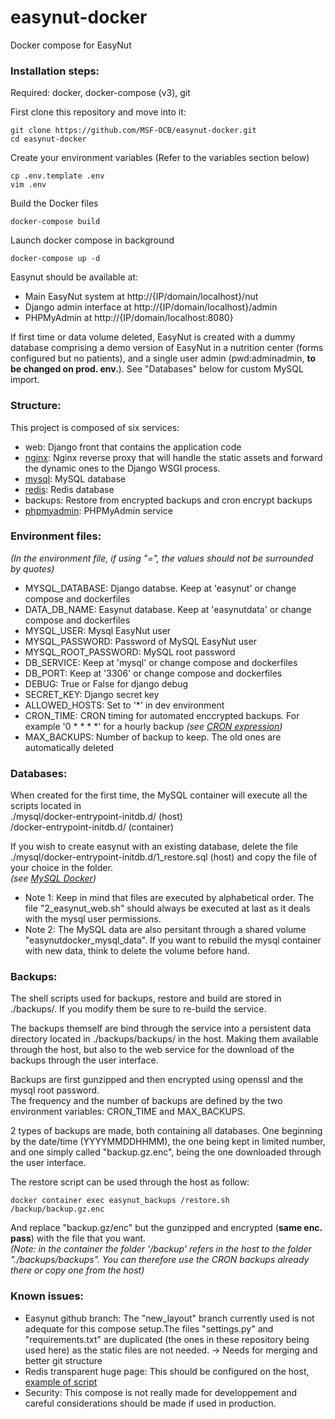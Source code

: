 # easynut-docker
Docker compose for EasyNut

<h3>Installation steps:</h3>

Required: docker, docker-compose (v3), git

First clone this repository and move into it:
```
git clone https://github.com/MSF-OCB/easynut-docker.git
cd easynut-docker
```

Create your environment variables (Refer to the variables section below)
```
cp .env.template .env
vim .env
```

Build the Docker files
```
docker-compose build
```

Launch docker compose in background
```
docker-compose up -d
```

Easynut should be available at: 
<ul>
<li>Main EasyNut system at http://{IP/domain/localhost}/nut</li>
<li>Django admin interface at http://{IP/domain/localhost}/admin</li>
<li>PHPMyAdmin at http://{IP/domain/localhost:8080}</li>
</ul>
If first time or data volume deleted, EasyNut is created with a dummy database comprising a demo version of EasyNut in a nutrition center (forms configured but no patients), and a single user admin (pwd:adminadmin, <b>to be changed on prod. env.</b>). See "Databases" below for custom MySQL import.

<h3>Structure:</h3>

This project is composed of six services:
<ul>
<li>web: Django front that contains the application code</li>
<li><a href="https://hub.docker.com/r/tutum/nginx/">nginx</a>: Nginx reverse proxy that will handle the static assets and forward the dynamic ones to the Django WSGI process.</li>
<li><a href="https://hub.docker.com/r/_/mysql/">mysql</a>: MySQL database</li>
<li><a href="https://hub.docker.com/_/redis/">redis</a>: Redis database</li>
<li>backups: Restore from encrypted backups and cron encrypt backups</li>
<li><a href="https://hub.docker.com/r/phpmyadmin/phpmyadmin/">phpmyadmin</a>: PHPMyAdmin service</li>
</ul>

<h3>Environment files:</h3>
<i>(In the environment file, if using "=", the values should not be surrounded by quotes)</i>
<ul>
<li>MYSQL_DATABASE: Django databse. Keep at 'easynut' or change compose and dockerfiles</li>
<li>DATA_DB_NAME: Easynut database. Keep at 'easynutdata' or change compose and dockerfiles</li>
<li>MYSQL_USER: Mysql EasyNut user</li>
<li>MYSQL_PASSWORD: Password of MySQL EasyNut user</li>
<li>MYSQL_ROOT_PASSWORD: MySQL root password</li>
<li>DB_SERVICE: Keep at 'mysql' or change compose and dockerfiles</li>
<li>DB_PORT: Keep at '3306' or change compose and dockerfiles</li>
<li>DEBUG: True or False for django debug</li>
<li>SECRET_KEY: Django secret key</li>
<li>ALLOWED_HOSTS: Set to '*' in dev environment</li>
<li>CRON_TIME: CRON timing for automated enccrypted backups. For example '0 * * * *' for a hourly backup <i>(see <a href="https://en.wikipedia.org/wiki/Cron#CRON_expression">CRON expression</a>)</i></li>
<li>MAX_BACKUPS: Number of backup to keep. The old ones are automatically deleted</li>
</ul>

<h3>Databases:</h3>

When created for the first time, the MySQL container will execute all the scripts located in 
<br/>./mysql/docker-entrypoint-initdb.d/ (host)
<br/>/docker-entrypoint-initdb.d/ (container)

If you wish to create easynut with an existing database, delete the file ./mysql/docker-entrypoint-initdb.d/1_restore.sql (host) and copy the file of your choice in the folder. 
<br/><i>(see <a href="https://hub.docker.com/_/mysql/">MySQL Docker</a>)</i>
<ul>
<li>Note 1: Keep in mind that files are executed by alphabetical order. The file "2_easynut_web.sh" should always be executed at last as it deals with the mysql user permissions.</li>
<li>Note 2: The MySQL data are also persitant through a shared volume "easynutdocker_mysql_data". If you want to rebuild the mysql container with new data, think to delete the volume before hand.</li>
</ul>

<h3>Backups:</h3>

The shell scripts used for backups, restore and build are stored in ./backups/. If you modify them be sure to re-build the service.

The backups themself are bind through the service into a persistent data directory located in ./backups/backups/ in the host. Making them available through the host, but also to the web service for the download of the backups through the user interface.

Backups are first gunzipped and then encrypted using openssl and the mysql root password. 
<br/>The frequency and the number of backups are defined by the two environment variables: CRON_TIME and MAX_BACKUPS.

2 types of backups are made, both containing all databases. One beginning by the date/time (YYYYMMDDHHMM), the one being kept in limited number, and one simply called "backup.gz.enc", being the one downloaded through the user interface.

The restore script can be used through the host as follow:
```
docker container exec easynut_backups /restore.sh /backup/backup.gz.enc 
```
And replace "backup.gz/enc" but the gunzipped and encrypted (<b>same enc. pass</b>) with the file that you want. 
<br/><i>(Note: in the container the folder '/backup' refers in the host to the folder "./backups/backups". You can therefore use the CRON backups already there or copy one from the host)</i>

<h3>Known issues:</h3>
<ul>
<li>Easynut github branch: The "new_layout" branch currently used is not adequate for this compose setup.The files "settings.py" and "requirements.txt" are duplicated (the ones in these repository being used here) as the static files are not needed. -> Needs for merging and better git structure</li>
<li>Redis transparent huge page: This should be configured on the host, <a href="https://docs.mongodb.com/master/tutorial/transparent-huge-pages/">example of script</a></li>
<li>Security: This compose is not really made for developpement and careful considerations should be made if used in production.</li>
</ul>

